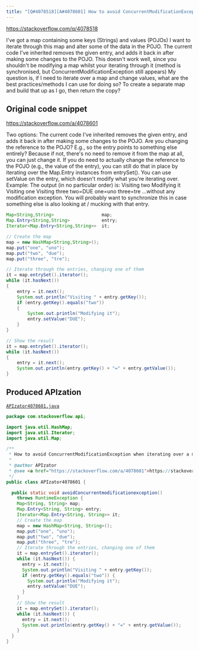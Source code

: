 ```yaml
---
title: "[Q#4078518][A#4078601] How to avoid ConcurrentModificationException when iterating over a map and changing values?"
---
```


https://stackoverflow.com/q/4078518

I've got a map containing some keys (Strings) and values (POJOs)
I want to iterate through this map and alter some of the data in the POJO.
The current code I've inherited removes the given entry, and adds it back in after making some changes to the POJO.
This doesn't work well, since you shouldn't be modifying a map whilst your iterating through it (method is synchronised, but ConcurrentModificationException still appears)
My question is, if I need to iterate over a map and change values, what are the best practices/methods I can use for doing so? To create a separate map and build that up as I go, then return the copy?



## Original code snippet

https://stackoverflow.com/a/4078601

Two options:
The current code I've inherited removes the given entry, and adds it back in after making some changes to the POJO.
Are you changing the reference to the POJO? E.g., so the entry points to something else entirely? Because if not, there's no need to remove it from the map at all, you can just change it.
If you do need to actually change the reference to the POJO (e.g., the value of the entry), you can still do that in place by iterating over the Map.Entry instances from entrySet(). You can use setValue on the entry, which doesn't modify what you're iterating over.
Example:
The output (in no particular order) is:
Visiting two
  Modifying it
  Visiting one
  Visiting three
  two=DUE
  one=uno
  three=tre
...without any modification exception. You will probably want to synchronize this in case something else is also looking at / mucking with that entry.

```java
Map<String,String>                  map;
Map.Entry<String,String>            entry;
Iterator<Map.Entry<String,String>>  it;

// Create the map
map = new HashMap<String,String>();
map.put("one", "uno");
map.put("two", "due");
map.put("three", "tre");

// Iterate through the entries, changing one of them
it = map.entrySet().iterator();
while (it.hasNext())
{
    entry = it.next();
    System.out.println("Visiting " + entry.getKey());
    if (entry.getKey().equals("two"))
    {
        System.out.println("Modifying it");
        entry.setValue("DUE");
    }
}

// Show the result
it = map.entrySet().iterator();
while (it.hasNext())
{
    entry = it.next();
    System.out.println(entry.getKey() + "=" + entry.getValue());
}
```

## Produced APIzation

[`APIzator4078601.java`](/data/search/java/APIzator4078601.java)

```java
package com.stackoverflow.api;

import java.util.HashMap;
import java.util.Iterator;
import java.util.Map;

/**
 * How to avoid ConcurrentModificationException when iterating over a map and changing values?
 *
 * @author APIzator
 * @see <a href="https://stackoverflow.com/a/4078601">https://stackoverflow.com/a/4078601</a>
 */
public class APIzator4078601 {

  public static void avoidConcurrentmodificationexception()
    throws RuntimeException {
    Map<String, String> map;
    Map.Entry<String, String> entry;
    Iterator<Map.Entry<String, String>> it;
    // Create the map
    map = new HashMap<String, String>();
    map.put("one", "uno");
    map.put("two", "due");
    map.put("three", "tre");
    // Iterate through the entries, changing one of them
    it = map.entrySet().iterator();
    while (it.hasNext()) {
      entry = it.next();
      System.out.println("Visiting " + entry.getKey());
      if (entry.getKey().equals("two")) {
        System.out.println("Modifying it");
        entry.setValue("DUE");
      }
    }
    // Show the result
    it = map.entrySet().iterator();
    while (it.hasNext()) {
      entry = it.next();
      System.out.println(entry.getKey() + "=" + entry.getValue());
    }
  }
}
```